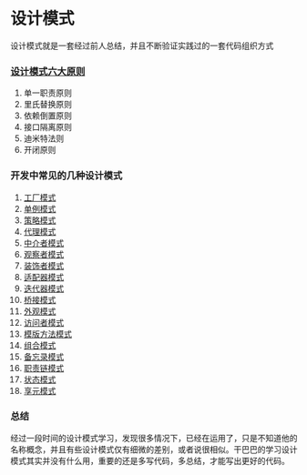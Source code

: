 # 设计模式

设计模式就是一套经过前人总结，并且不断验证实践过的一套代码组织方式

### [设计模式六大原则](http://www.uml.org.cn/sjms/201211023.asp)

1. 单一职责原则
2. 里氏替换原则
3. 依赖倒置原则
4. 接口隔离原则
5. 迪米特法则
6. 开闭原则

### 开发中常见的几种设计模式

1. [工厂模式](./工厂模式)
2. [单例模式](./单例模式)
3. [策略模式](./策略模式)
4. [代理模式](./代理模式)
5. [中介者模式](./中介者模式)
6. [观察者模式](./观察者模式)
7. [装饰者模式](./装饰者模式)
8. [适配器模式](./适配器模式)
9. [迭代器模式](./迭代器模式)
10. [桥接模式](./桥接模式)
11. [外观模式](./外观模式)
12. [访问者模式](./访问者模式)
13. [模版方法模式](./模版方法模式)
14. [组合模式](./组合模式)
15. [备忘录模式](./备忘录模式)
16. [职责链模式](./职责链模式)
17. [状态模式](./状态模式)
18. [享元模式](./享元模式)

### 总结

经过一段时间的设计模式学习，发现很多情况下，已经在运用了，只是不知道他的名称概念，并且有些设计模式仅有细微的差别，或者说很相似。干巴巴的学习设计模式其实并没有什么用，重要的还是多写代码，多总结，才能写出更好的代码。